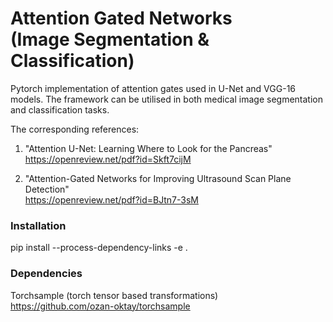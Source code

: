 # Attention Gated Networks <br /> (Image Segmentation & Classification)

Pytorch implementation of attention gates used in U-Net and VGG-16 models. The framework can be utilised in both medical image segmentation and classification tasks. 

The corresponding references:

1) "Attention U-Net: Learning Where to Look for the Pancreas" <br />
https://openreview.net/pdf?id=Skft7cijM

2) "Attention-Gated Networks for Improving Ultrasound Scan Plane Detection" <br />
https://openreview.net/pdf?id=BJtn7-3sM

### Installation
pip install --process-dependency-links -e .

### Dependencies 

Torchsample (torch tensor based transformations) <br />
https://github.com/ozan-oktay/torchsample
